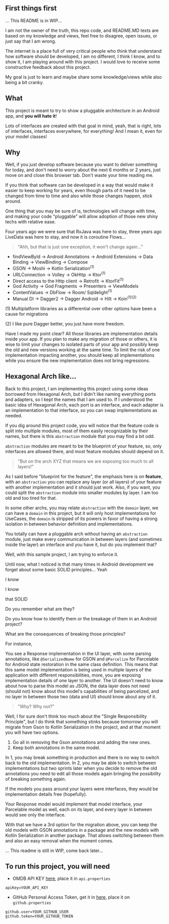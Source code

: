 ## First things first

... This README is in WIP...

I am not the owner of the truth, this repo code, and README.MD texts are based on my knowledge and views, feel free to
disagree, open issues, or just say that I am wrong.

The internet is a place full of very critical people who think that understand how software should be developed,
I am no different, I think I know, and to show it, I am playing around with this project.
I would love to receive some constructive feedback about this project.

My goal is just to learn and maybe share some knowledge/views while also being a bit cranky.

## What

This project is meant to try to show a pluggable architecture in an Android app, and **you will hate it**!

Lots of interfaces are created with that goal in mind, yeah, that is right, lots of interfaces, interfaces everywhere,
for everything!
And I mean it, even for your model classes!

## Why

Well, if you just develop software because you want to deliver something for today, and don't need to worry about the
next 6 months or 2 years, just move on and close this browser tab. Don't waste your time reading me.

If you think that software can be developed in a way that would make it easier to keep working for years,
even though parts of it need to be changed from time to time and also while those changes happen, stick around.

One thing that you may be sure of is, technologies will change with time, and making your code "pluggable" will allow
adoption of those new shiny techs with relative ease.

Four years ago we were sure that RxJava was here to stay, three years ago LiveData was here to stay, and now it is
coroutine Flows...

> "Ahh, but that is just one exception, it won't change again..."

- findViewById -> Android Annotations -> Android Extensions -> Data Binding -> ViewBinding -> Compose
- GSON -> Moshi -> Kotlin Serialization<sup>(1)</sup>
- URLConnection -> Volley -> OkHttp -> Ktor<sup>(1)</sup>
- Direct access to the Http client -> Retrofit -> KtorFit<sup>(1)</sup>
- God Activity -> God Fragments -> Presenters -> ViewModels
- ContentValues -> DbFlow -> Room/ Sqldelight<sup>(1)</sup>
- Manual DI -> Dagger2 -> Dagger Android -> Hilt -> Koin<sup>(1)(2)</sup>

(1) Multiplatform libraries as a differential over other options have been a cause for migrations

(2) I like pure Dagger better, you just have more freedom.

Have I made my point clear? All those libraries are implementation details inside your app.
If you plan to make any migration of those or others, it is wise to limit your changes to isolated parts of your app and
possibly keep the old and new versions working at the same time.
To limit the risk of one implementation impacting another, you should keep all implementations while you ensure the new
implementation does not bring regressions.

## Hexagonal Arch like...

Back to this project, I am implementing this project using some ideas borrowed from Hexagonal Arch,
but I didn't like naming everything ports and adapters, so I kept the names that I am used to. If I understood the basic idea of Hexagonal Arch, each port is an interface, and each
adapter is an implementation to that interface, so you can swap implementations as needed.

If you dig around this project code, you will notice that the feature code is split into multiple modules, most of them easily
recognizable
by their names, but there is this `abstraction` module that you may find a bit odd.

`abstraction` modules are meant to be the blueprint of your feature, so, only interfaces are allowed there, and most
feature modules
should depend on it.

> "But on the arch XYZ that means we are exposing too much to all layers!"

As I said before "blueprint for the feature", the emphasis here is on **feature**, with an `abstraction` you can replace any layer (or all layers) of your feature
with another implementation and it should just work.
Also, if you want, you could split the `abstraction` module into smaller modules by layer. I am too old and too tired for that.

In some other archs, you may relate `abstraction` with the `domain` layer, we can have a `domain` in this project,
but it will only host implementations for UseCases, the `domain` is stripped of its powers in favor of having a strong
isolation in between behavior definition and implementations.

You totally can have a pluggable arch without having an `abstraction` module, just make every communication in between layers (and sometimes inside the layer) an interface and you have it, but do you implement that?

Well, with this sample project, I am trying to enforce it.

Until now, what I noticed is that many times in Android development we forget about some basic SOLID principles...
Yeah

I know

I know

that SOLID

Do you remember what are they?

Do you know how to identify them or the breakage of them in an Android project?

What are the consequences of breaking those principles?

For instance,

You see a Response implementation in the UI layer, with some parsing annotations, like `@SerializedName` for GSON and `@Parcelize` for Parcelable for Android state restoration in the same class definition.
This means that this same model implementation is being used in multiple layers of the application with different responsibilities, more, you are exposing implementation details of one layer to another.
The UI doesn't need to know about how to parse this model as JSON, the data layer does not need (should not) know about
this model's capabilities of being parcelized, and no layer in between those two (data and UI) should know about any of
it.

> "Why? Why not?"

Well, I for sure don't think too much about the "Single Responsibility Principle", but I do think that something stinks because tomorrow you will migrate from Gson to Kotlin Serialization in the project, and at that moment you will have two options.

1. Go all in removing the Gson annotations and adding the new ones.
2. Keep both annotations in the same model.

In 1, you may break something in production and there is no way to switch back to the old implementation.
In 2, you may be able to switch between implementations but two sprints later when you decide to remove the old annotations you need to edit all those models again bringing the possibility of breaking something again.

If the models you pass around your layers were interfaces, they would be implementation details free (hopefully).

Your Response model would implement that model interface, your Parcelable model as well, each on its layer, and every layer in between would see only the interface.

With that we have a 3rd option for the migration above, you can keep the old models with GSON annotations in a package and the new models with Kotlin Serialization in another package.
That allows switching between them and also an easy removal when the moment comes.



... This readme is still in WIP, come back later...

## To run this project, you will need

- OMDB API KEY [here](https://www.omdbapi.com/apikey.aspx), place it in `api.properties`

```
apiKey=YOUR_API_KEY
```

- GitHub Personal Access Token, get it in [here](https://github.com/settings/tokens), place it on
  `github.properties`

````
github.user=YOUR_GITHUB_USER
github.token=YOUR_GITHUB_TOKEN
